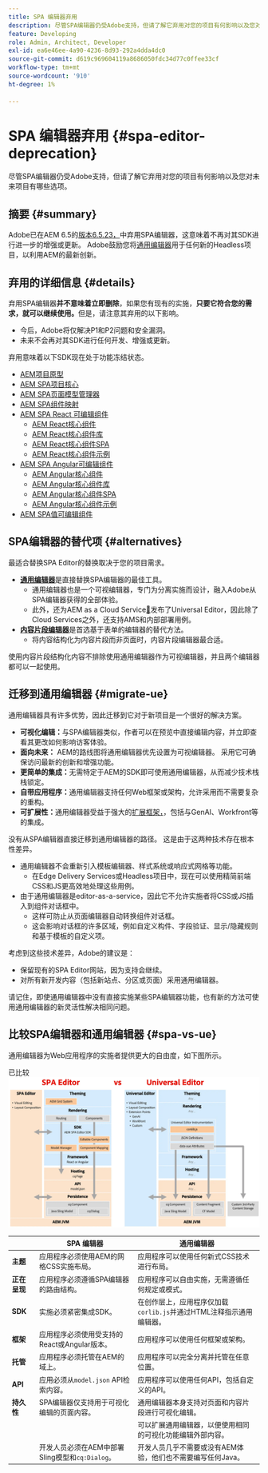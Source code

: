 ```yaml
---
title: SPA 编辑器弃用
description: 尽管SPA编辑器仍受Adobe支持，但请了解它弃用对您的项目有何影响以及您对未来项目有哪些选项。
feature: Developing
role: Admin, Architect, Developer
exl-id: ea6e46ee-4a90-4236-8d93-292a4dda4dc0
source-git-commit: d619c969604119a8686050fdc34d77c0ffee33cf
workflow-type: tm+mt
source-wordcount: '910'
ht-degree: 1%

---
```



# SPA 编辑器弃用 {#spa-editor-deprecation}

尽管SPA编辑器仍受Adobe支持，但请了解它弃用对您的项目有何影响以及您对未来项目有哪些选项。

## 摘要 {#summary}

Adobe已在AEM 6.5的[版本6.5.23，](/help/release-notes/release-notes.md#spa-editor)中弃用SPA编辑器，这意味着不再对其SDK进行进一步的增强或更新。 Adobe鼓励您将[通用编辑器](/help/sites-developing/universal-editor/introduction.md)用于任何新的Headless项目，以利用AEM的最新创新。

## 弃用的详细信息 {#details}

弃用SPA编辑器&#x200B;**并不意味着立即删除**，如果您有现有的实施，**只要它符合您的需求，就可以继续使用。**&#x200B;但是，请注意其弃用的以下影响。

* 今后，Adobe将仅解决P1和P2问题和安全漏洞。
* 未来不会再对其SDK进行任何开发、增强或更新。

弃用意味着以下SDK现在处于功能冻结状态。

* [AEM项目原型](https://github.com/adobe/aem-project-archetype/)
* [AEM SPA项目核心](https://github.com/adobe/aem-spa-project-core)
* [AEM SPA页面模型管理器](https://github.com/adobe/aem-spa-page-model-manager)
* [AEM SPA组件映射](https://github.com/adobe/aem-spa-component-mapping)
* [AEM SPA React 可编辑组件](https://github.com/adobe/aem-react-editable-components)
   * [AEM React核心组件](https://github.com/adobe/aem-react-core-wcm-components)
   * [AEM React核心组件库](https://github.com/adobe/aem-react-core-wcm-components-base)
   * [AEM React核心组件SPA](https://github.com/adobe/aem-react-core-wcm-components-spa)
   * [AEM React核心组件示例](https://github.com/adobe/aem-react-core-wcm-components-examples)
* [AEM SPA Angular可编辑组件](https://github.com/adobe/aem-angular-editable-components)
   * [AEM Angular核心组件](https://github.com/adobe/aem-angular-core-wcm-components)
   * [AEM Angular核心组件库](https://github.com/adobe/aem-angular-core-wcm-components-base)
   * [AEM Angular核心组件SPA](https://github.com/adobe/aem-angular-core-wcm-components-spa)
   * [AEM Angular核心组件示例](https://github.com/adobe/aem-angular-core-wcm-components-examples)
* [AEM SPA值可编辑组件](https://github.com/mavicellc/aem-vue-editable-components)

## SPA编辑器的替代项 {#alternatives}

最适合替换SPA Editor的替换取决于您的项目需求。

* **[通用编辑器](/help/sites-developing/universal-editor/introduction.md)**&#x200B;是直接替换SPA编辑器的最佳工具。
   * 通用编辑器也是一个可视编辑器，专门为分离实施而设计，融入Adobe从SPA编辑器获得的全部体验。
   * 此外，还为AEM as a Cloud Service[&#128279;](https://experienceleague.adobe.com/zh-hans/docs/experience-manager-cloud-service/content/implementing/developing/universal-editor/introduction)发布了Universal Editor，因此除了Cloud Services之外，还支持AMS和内部部署用例。
* **[内容片段编辑器](/help/sites-developing/universal-editor/introduction.md)**&#x200B;是首选基于表单的编辑器的替代方法。
   * 将内容结构化为内容片段而非页面时，内容片段编辑器最合适。

使用内容片段结构化内容不排除使用通用编辑器作为可视编辑器，并且两个编辑器都可以一起使用。

## 迁移到通用编辑器 {#migrate-ue}

通用编辑器具有许多优势，因此迁移到它对于新项目是一个很好的解决方案。

* **可视化编辑：**&#x200B;与SPA编辑器类似，作者可以在预览中直接编辑内容，并立即查看其更改如何影响访客体验。
* **面向未来：** AEM的路线图将通用编辑器优先设置为可视编辑器。 采用它可确保访问最新的创新和增强功能。
* **更简单的集成：**&#x200B;无需特定于AEM的SDK即可使用通用编辑器，从而减少技术栈栈锁定。
* **自带应用程序：**&#x200B;通用编辑器支持任何Web框架或架构，允许采用而不需要复杂的重构。
* **可扩展性：**&#x200B;通用编辑器受益于强大的[扩展框架，](https://experienceleague.adobe.com/zh-hans/docs/experience-manager-cloud-service/content/implementing/developing/universal-editor/extending)，包括与GenAI、Workfront等的集成。

没有从SPA编辑器直接迁移到通用编辑器的路径。 这是由于这两种技术存在根本性差异。

* 通用编辑器不会重新引入模板编辑器、样式系统或响应式网格等功能。
   * 在Edge Delivery Services或Headless项目中，现在可以使用精简前端CSS和JS更高效地处理这些用例。
* 由于通用编辑器是editor-as-a-service，因此它不允许实施者将CSS或JS插入到组件对话框中。
   * 这样可防止从页面编辑器自动转换组件对话框。
   * 这会影响对话框的许多区域，例如自定义构件、字段验证、显示/隐藏规则和基于模板的自定义项。

考虑到这些技术差异，Adobe的建议是：

* 保留现有的SPA Editor网站，因为支持会继续。
* 对所有新开发内容（包括新站点、分区或页面）采用通用编辑器。

请记住，即使通用编辑器中没有直接实施某些SPA编辑器功能，也有新的方法可使用通用编辑器的新灵活性解决相同问题。

## 比较SPA编辑器和通用编辑器 {#spa-vs-ue}

通用编辑器为Web应用程序的实施者提供更大的自由度，如下图所示。

已比较![通用编辑器和SPA编辑器体系结构](assets/spa-editor-vs-ue.png)

|  | SPA 编辑器 | 通用编辑器 |
|---|---|---|
| **主题** | 应用程序必须使用AEM的网格CSS实施布局。 | 应用程序可以使用任何新式CSS技术进行布局。 |
| **正在呈现** | 应用程序必须遵循SPA编辑器的路由结构。 | 应用程序可以自由实施，无需遵循任何规定或模式。 |
| **SDK** | 实施必须紧密集成SDK。 | 在创作层上，应用程序仅加载`corlib.js`并通过HTML注释指示通用编辑器。 |
| **框架** | 应用程序必须使用受支持的React或Angular版本。 | 应用程序可以使用任何框架或架构。 |
| **托管** | 应用程序必须托管在AEM的域上。 | 应用程序可以完全分离并托管在任意位置。 |
| **API** | 应用必须从`model.json` API检索内容。 | 应用程序可以使用任何API，包括自定义的API。 |
| **持久性** | SPA编辑器仅支持用于可视化编辑的页面内容。 | 通用编辑器本身支持对页面和内容片段进行可视化编辑。 |
|  |  | 可以扩展通用编辑器，以便使用相同的可视化功能编辑外部内容。 |
|  | 开发人员必须在AEM中部署Sling模型和`cq:Dialog`。 | 开发人员几乎不需要或没有AEM体验，他们也不需要编写任何Java。 |
